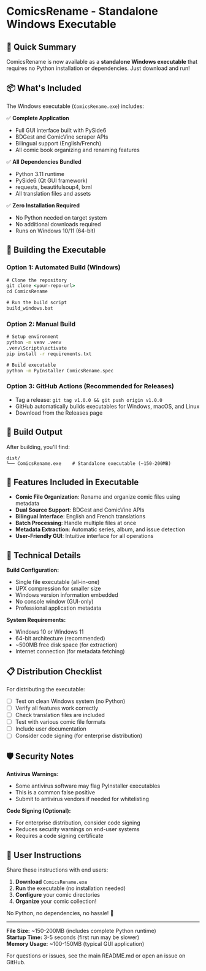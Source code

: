 # ComicsRename - Standalone Windows Executable

## 🎯 Quick Summary

ComicsRename is now available as a **standalone Windows executable** that requires no Python installation or dependencies. Just download and run!

## 📦 What's Included

The Windows executable (`ComicsRename.exe`) includes:

✅ **Complete Application**
- Full GUI interface built with PySide6
- BDGest and ComicVine scraper APIs
- Bilingual support (English/French)
- All comic book organizing and renaming features

✅ **All Dependencies Bundled**
- Python 3.11 runtime
- PySide6 (Qt GUI framework)
- requests, beautifulsoup4, lxml
- All translation files and assets

✅ **Zero Installation Required**
- No Python needed on target system
- No additional downloads required
- Runs on Windows 10/11 (64-bit)

## 🚀 Building the Executable

### Option 1: Automated Build (Windows)
```cmd
# Clone the repository
git clone <your-repo-url>
cd ComicsRename

# Run the build script
build_windows.bat
```

### Option 2: Manual Build
```cmd
# Setup environment
python -m venv .venv
.venv\Scripts\activate
pip install -r requirements.txt

# Build executable
python -m PyInstaller ComicsRename.spec
```

### Option 3: GitHub Actions (Recommended for Releases)
- Tag a release: `git tag v1.0.0 && git push origin v1.0.0`
- GitHub automatically builds executables for Windows, macOS, and Linux
- Download from the Releases page

## 📁 Build Output

After building, you'll find:
```
dist/
└── ComicsRename.exe    # Standalone executable (~150-200MB)
```

## 🎨 Features Included in Executable

- **Comic File Organization**: Rename and organize comic files using metadata
- **Dual Source Support**: BDGest and ComicVine APIs
- **Bilingual Interface**: English and French translations
- **Batch Processing**: Handle multiple files at once
- **Metadata Extraction**: Automatic series, album, and issue detection
- **User-Friendly GUI**: Intuitive interface for all operations

## 🔧 Technical Details

**Build Configuration:**
- Single file executable (all-in-one)
- UPX compression for smaller size
- Windows version information embedded
- No console window (GUI-only)
- Professional application metadata

**System Requirements:**
- Windows 10 or Windows 11
- 64-bit architecture (recommended)
- ~500MB free disk space (for extraction)
- Internet connection (for metadata fetching)

## 📋 Distribution Checklist

For distributing the executable:

- [ ] Test on clean Windows system (no Python)
- [ ] Verify all features work correctly
- [ ] Check translation files are included
- [ ] Test with various comic file formats
- [ ] Include user documentation
- [ ] Consider code signing (for enterprise distribution)

## 🛡️ Security Notes

**Antivirus Warnings:**
- Some antivirus software may flag PyInstaller executables
- This is a common false positive
- Submit to antivirus vendors if needed for whitelisting

**Code Signing (Optional):**
- For enterprise distribution, consider code signing
- Reduces security warnings on end-user systems
- Requires a code signing certificate

## 📖 User Instructions

Share these instructions with end users:

1. **Download** `ComicsRename.exe` 
2. **Run** the executable (no installation needed)
3. **Configure** your comic directories
4. **Organize** your comic collection!

No Python, no dependencies, no hassle! 🎉

---

**File Size:** ~150-200MB (includes complete Python runtime)  
**Startup Time:** 3-5 seconds (first run may be slower)  
**Memory Usage:** ~100-150MB (typical GUI application)

For questions or issues, see the main README.md or open an issue on GitHub.
